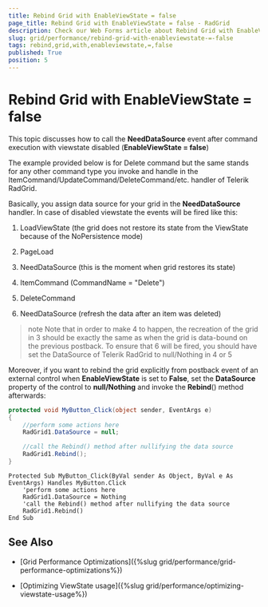 ```yaml
---
title: Rebind Grid with EnableViewState = false
page_title: Rebind Grid with EnableViewState = false - RadGrid
description: Check our Web Forms article about Rebind Grid with EnableViewState = false.
slug: grid/performance/rebind-grid-with-enableviewstate-=-false
tags: rebind,grid,with,enableviewstate,=,false
published: True
position: 5
---
```


# Rebind Grid with EnableViewState = false


This topic discusses how to call the **NeedDataSource** event after command execution with viewstate disabled (**EnableViewState = false**)

The example provided below is for Delete command but the same stands for any other command type you invoke and handle in the ItemCommand/UpdateCommand/DeleteCommand/etc. handler of Telerik RadGrid.

Basically, you assign data source for your grid in the **NeedDataSource** handler. In case of disabled viewstate the events will be fired like this:

1. LoadViewState (the grid does not restore its state from the ViewState because of the NoPersistence mode)

2. PageLoad

3. NeedDataSource (this is the moment when grid restores its state)

4. ItemCommand (CommandName = "Delete")

5. DeleteCommand

6. NeedDataSource (refresh the data after an item was deleted)

>note Note that in order to make 4 to happen, the recreation of the grid in 3 should be exactly the same as when the grid is data-bound on the previous postback. To ensure that 6 will be fired, you should have set the DataSource of Telerik RadGrid to null/Nothing in 4 or 5
>


Moreover, if you want to rebind the grid explicitly from postback event of an external control when **EnableViewState** is set to **False**, set the **DataSource** property of the control to **null/Nothing** and invoke the **Rebind**() method afterwards:


````C#
protected void MyButton_Click(object sender, EventArgs e)
{
    //perform some actions here
    RadGrid1.DataSource = null;

    //call the Rebind() method after nullifying the data source
    RadGrid1.Rebind();
}
````
````VB
Protected Sub MyButton_Click(ByVal sender As Object, ByVal e As EventArgs) Handles MyButton.Click
    'perform some actions here
    RadGrid1.DataSource = Nothing
    'call the Rebind() method after nullifying the data source 
    RadGrid1.Rebind()
End Sub
````

## See Also

 * [Grid Performance Optimizations]({%slug grid/performance/grid-performance-optimizations%})
 
 * [Optimizing ViewState usage]({%slug grid/performance/optimizing-viewstate-usage%})

